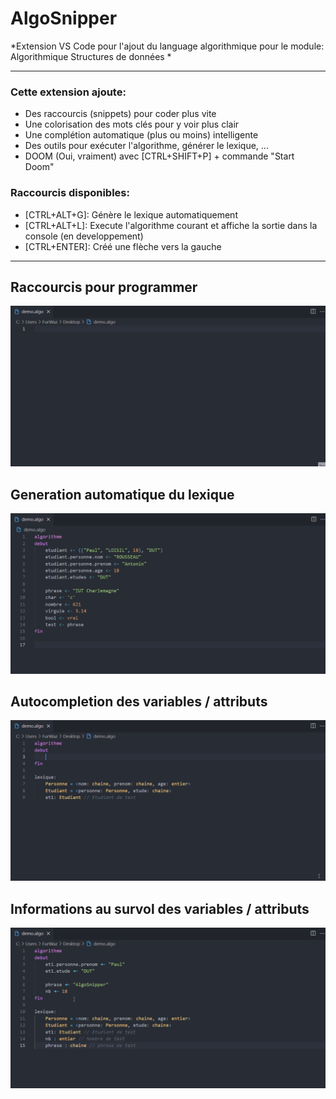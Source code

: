 # AlgoSnipper
*Extension VS Code pour l'ajout du language algorithmique pour le module: Algorithmique Structures de données *

---
### Cette extension ajoute:
- Des raccourcis (snippets) pour coder plus vite
- Une colorisation des mots clés pour y voir plus clair
- Une complétion automatique (plus ou moins) intelligente
- Des outils pour exécuter l'algorithme, générer le lexique, ...
- DOOM (Oui, vraiment) avec [CTRL+SHIFT+P] + commande "Start Doom"
    
### Raccourcis disponibles:
- [CTRL+ALT+G]: Génère le lexique automatiquement
- [CTRL+ALT+L]: Execute l'algorithme courant et affiche la sortie dans la console (en developpement)
- [CTRL+ENTER]: Créé une flèche vers la gauche

---
## Raccourcis pour programmer
![snippet demo](https://raw.githubusercontent.com/FurWaz/AlgoSnipper/master/demo/snippets.gif)

## Generation automatique du lexique
![lexicon demo](https://raw.githubusercontent.com/FurWaz/AlgoSnipper/master/demo/lexicon.gif)

## Autocompletion des variables / attributs
![autocomplete demo](https://raw.githubusercontent.com/FurWaz/AlgoSnipper/master/demo/autocomplete.gif)

## Informations au survol des variables / attributs
![hover demo](https://raw.githubusercontent.com/FurWaz/AlgoSnipper/master/demo/hover.gif)